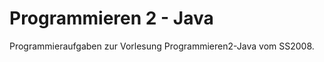 Programmieren 2 - Java
======================
Programmieraufgaben zur Vorlesung Programmieren2-Java vom SS2008.

